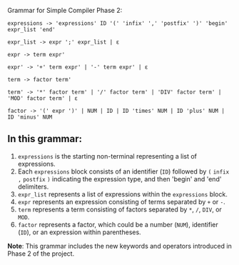 Grammar for Simple Compiler Phase 2:
```
expressions -> 'expressions' ID '(' 'infix' ',' 'postfix' ')' 'begin' expr_list 'end'

expr_list -> expr ';' expr_list | ε

expr -> term expr'

expr' -> '+' term expr' | '-' term expr' | ε

term -> factor term'

term' -> '*' factor term' | '/' factor term' | 'DIV' factor term' | 'MOD' factor term' | ε

factor -> '(' expr ')' | NUM | ID | ID 'times' NUM | ID 'plus' NUM | ID 'minus' NUM
```
## In this grammar:

1. `expressions` is the starting non-terminal representing a list of expressions.
2. Each `expressions` block consists of an identifier (`ID`) followed by `(` `infix` `,` `postfix` `)` indicating the expression type, and then 'begin' and 'end' delimiters.
3. `expr_list` represents a list of expressions within the `expressions` block.
4. `expr` represents an expression consisting of terms separated by `+` or `-`.
5. `term` represents a term consisting of factors separated by `*`, `/`, `DIV`, or `MOD`.
6. `factor` represents a factor, which could be a number (`NUM`), identifier (`ID`), or an expression within parentheses.

**Note**: This grammar includes the new keywords and operators introduced in Phase 2 of the project.


